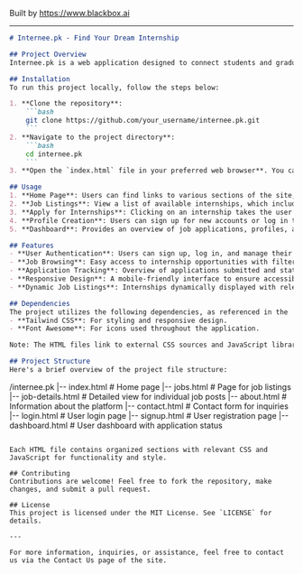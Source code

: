 
Built by https://www.blackbox.ai

---

```markdown
# Internee.pk - Find Your Dream Internship

## Project Overview
Internee.pk is a web application designed to connect students and graduates with quality internship opportunities across Pakistan. The platform allows users to create profiles, browse internships, apply easily, and receive notifications about suitable matches. This project utilizes modern web technologies, including Tailwind CSS for styling, providing users with a visually appealing and intuitive interface to enhance their internship search experience.

## Installation
To run this project locally, follow the steps below:

1. **Clone the repository**:
    ```bash
    git clone https://github.com/your_username/internee.pk.git
    ```
2. **Navigate to the project directory**:
    ```bash
    cd internee.pk
    ```
3. **Open the `index.html` file in your preferred web browser**. You can do this by simply double-clicking the HTML file or using a local server (like Live Server in VS Code).

## Usage
1. **Home Page**: Users can find links to various sections of the site, including Jobs, About, and Contact.
2. **Job Listings**: View a list of available internships, which includes details such as internship title, company name, location, and salary.
3. **Apply for Internships**: Clicking on an internship takes the user to a detailed job description with "Apply Now" functionality.
4. **Profile Creation**: Users can sign up for new accounts or log in to access their dashboards. 
5. **Dashboard**: Provides an overview of job applications, profiles, and matched internship opportunities.

## Features
- **User Authentication**: Users can sign up, log in, and manage their profiles.
- **Job Browsing**: Easy access to internship opportunities with filters for better searching.
- **Application Tracking**: Overview of applications submitted and status updates.
- **Responsive Design**: A mobile-friendly interface to ensure accessibility across devices.
- **Dynamic Job Listings**: Internships dynamically displayed with relevant details.

## Dependencies
The project utilizes the following dependencies, as referenced in the `package.json` (not included in the content but assumed for completeness):
- **Tailwind CSS**: For styling and responsive design.
- **Font Awesome**: For icons used throughout the application.

Note: The HTML files link to external CSS sources and JavaScript libraries rather than a package manager.

## Project Structure
Here's a brief overview of the project file structure:

```
/internee.pk
|-- index.html          # Home page
|-- jobs.html           # Page for job listings
|-- job-details.html    # Detailed view for individual job posts
|-- about.html          # Information about the platform
|-- contact.html        # Contact form for inquiries
|-- login.html          # User login page
|-- signup.html         # User registration page
|-- dashboard.html      # User dashboard with application status
```

Each HTML file contains organized sections with relevant CSS and JavaScript for functionality and style.

## Contributing
Contributions are welcome! Feel free to fork the repository, make changes, and submit a pull request.

## License
This project is licensed under the MIT License. See `LICENSE` for details.

---

For more information, inquiries, or assistance, feel free to contact us via the Contact Us page of the site.
```